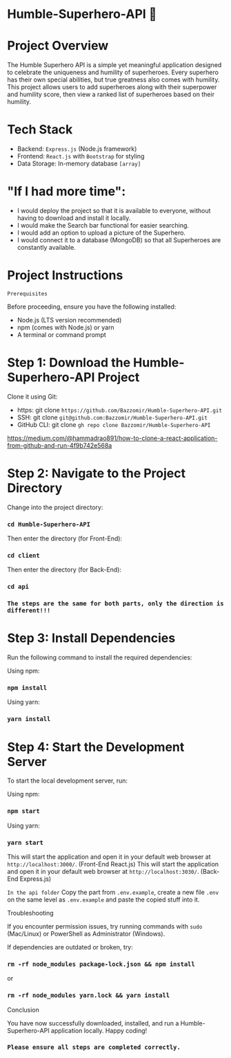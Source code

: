 # Humble-Superhero-API 🦸

# Project Overview

The Humble Superhero API is a simple yet meaningful application designed to celebrate the uniqueness and humility of superheroes. Every superhero has their own special abilities, but true greatness also comes with humility. This project allows users to add superheroes along with their superpower and humility score, then view a ranked list of superheroes based on their humility.

# Tech Stack
 - Backend: `Express.js` (Node.js framework)
 - Frontend: `React.js` with `Bootstrap` for styling
 - Data Storage: In-memory database `[array]`

# "If I had more time":
 - I would deploy the project so that it is available to everyone, without having to download and install it locally.
 - I would make the Search bar functional for easier searching.
 - I would add an option to upload a picture of the Superhero.
 - I would connect it to a database (MongoDB) so that all Superheroes are constantly available.

# Project Instructions

`Prerequisites`

Before proceeding, ensure you have the following installed:

 - Node.js (LTS version recommended)
 - npm (comes with Node.js) or yarn
 - A terminal or command prompt

# Step 1: Download the Humble-Superhero-API Project

Clone it using Git:

 - https: git clone `https://github.com/Bazzomir/Humble-Superhero-API.git`
 - SSH: git clone `git@github.com:Bazzomir/Humble-Superhero-API.git`
 - GitHub CLI: git clone `gh repo clone Bazzomir/Humble-Superhero-API`

https://medium.com/@hammadrao891/how-to-clone-a-react-application-from-github-and-run-4f9b742e568a

# Step 2: Navigate to the Project Directory

Change into the project directory:

### `cd Humble-Superhero-API`

Then enter the directory (for Front-End): 
### `cd client` 
Then enter the directory (for Back-End):
### `cd api` 

### `The steps are the same for both parts, only the direction is different!!!`

# Step 3: Install Dependencies

Run the following command to install the required dependencies:

Using npm: 
### `npm install`

Using yarn: 
### `yarn install`

# Step 4: Start the Development Server

To start the local development server, run:

Using npm: 
### `npm start`

Using yarn: 
### `yarn start`

This will start the application and open it in your default web browser at `http://localhost:3000/`. (Front-End React.js)
This will start the application and open it in your default web browser at `http://localhost:3030/`. (Back-End Express.js)

`In the api folder`
Copy the part from `.env.example`, create a new file `.env` on the same level as `.env.example` and paste the copied stuff into it.


Troubleshooting

If you encounter permission issues, try running commands with `sudo` (Mac/Linux) or PowerShell as Administrator (Windows).

If dependencies are outdated or broken, try:

### `rm -rf node_modules package-lock.json && npm install`

or

### `rm -rf node_modules yarn.lock && yarn install`

Conclusion

You have now successfully downloaded, installed, and run a Humble-Superhero-API application locally. Happy coding!

### `Please ensure all steps are completed correctly.`

